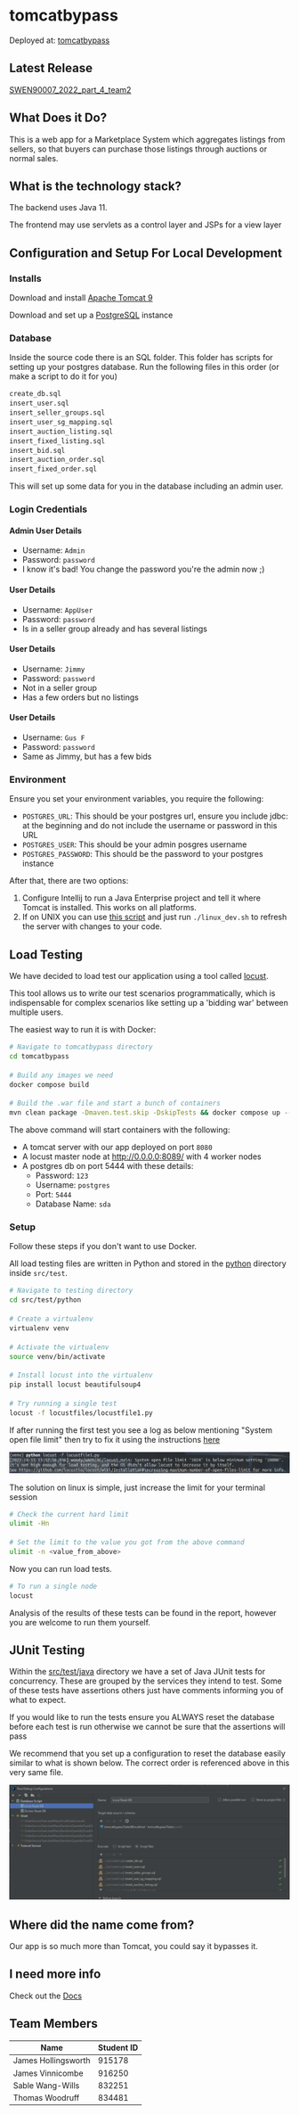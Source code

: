 # tomcatbypass

Deployed at: [tomcatbypass](https://tomcatbypass.herokuapp.com/)

## Latest Release

[SWEN90007_2022_part_4_team2](https://github.com/SWEN900072022/tomcatbypass/releases/tag/SWEN90007_2022_part_4_team2)

## What Does it Do?

This is a web app for a Marketplace System which aggregates listings from sellers, so that buyers can purchase those listings through auctions or normal sales.

## What is the technology stack?

The backend uses Java 11.

The frontend may use servlets as a control layer and JSPs for a view layer

## Configuration and Setup For Local Development

### Installs

Download and install [Apache Tomcat 9](https://tomcat.apache.org/download-90.cgi)

Download and set up a [PostgreSQL](https://www.postgresql.org/) instance

### Database

Inside the source code there is an SQL folder. This folder has scripts for setting up your postgres database. Run the following files in this order (or make a script to do it for you)

```BASH
create_db.sql
insert_user.sql
insert_seller_groups.sql
insert_user_sg_mapping.sql
insert_auction_listing.sql
insert_fixed_listing.sql
insert_bid.sql
insert_auction_order.sql
insert_fixed_order.sql
```

This will set up some data for you in the database including an admin user.

### Login Credentials

#### Admin User Details
- Username: `Admin`
- Password: `password`
- I know it's bad! You change the password you're the admin now ;)

#### User Details
- Username: `AppUser`
- Password: `password`
- Is in a seller group already and has several listings

#### User Details
- Username: `Jimmy`
- Password: `password`
- Not in a seller group
- Has a few orders but no listings

#### User Details
- Username: `Gus F`
- Password: `password`
- Same as Jimmy, but has a few bids

### Environment

Ensure you set your environment variables, you require the following:

- `POSTGRES_URL`: This should be your postgres url, ensure you include jdbc: at the beginning and do not include the username or password in this URL
- `POSTGRES_USER`: This should be your admin posgres username
- `POSTGRES_PASSWORD`: This should be the password to your postgres instance

After that, there are two options:

1. Configure Intellij to run a Java Enterprise project and tell it where Tomcat is installed. This works on all platforms.
2. If on UNIX you can use [this script](linux_dev.sh) and just run `./linux_dev.sh` to refresh the server with changes to your code.

## Load Testing

We have decided to load test our application using a tool called [locust](https://locust.io/).

This tool allows us to write our test scenarios programmatically, which is indispensable for complex scenarios like setting up a 'bidding war' between multiple users.

The easiest way to run it is with Docker:

```Bash
# Navigate to tomcatbypass directory
cd tomcatbypass

# Build any images we need
docker compose build

# Build the .war file and start a bunch of containers
mvn clean package -Dmaven.test.skip -DskipTests && docker compose up --scale worker=4
```

The above command will start containers with the following:

- A tomcat server with our app deployed on port `8080`
- A locust master node at http://0.0.0.0:8089/ with 4 worker nodes
- A postgres db on port 5444 with these details:
  - Password: `123`
  - Username: `postgres`
  - Port: `5444`
  - Database Name: `sda`

### Setup

Follow these steps if you don't want to use Docker.

All load testing files are written in Python and stored in the [python](src/test/python) directory inside `src/test`.

```Bash
# Navigate to testing directory
cd src/test/python

# Create a virtualenv
virtualenv venv

# Activate the virtualenv
source venv/bin/activate

# Install locust into the virtualenv
pip install locust beautifulsoup4

# Try running a single test
locust -f locustfiles/locustfile1.py
```

If after running the first test you see a log as below mentioning "System open file limit" then try to fix it using the instructions [here](https://github.com/locustio/locust/wiki/Installation#increasing-maximum-number-of-open-files-limit)

![img](docs/open_file_limit.png)

The solution on linux is simple, just increase the limit for your terminal session

```Bash
# Check the current hard limit
ulimit -Hn

# Set the limit to the value you got from the above command
ulimit -n <value_from_above>
 ```

Now you can run load tests.

```Bash
# To run a single node
locust
```

Analysis of the results of these tests can be found in the report, however you are welcome to run them yourself.

## JUnit Testing
Within the [src/test/java](src/test/java) directory we have a set of Java JUnit tests for concurrency. These are grouped by the services they intend to test.
Some of these tests have assertions others just have comments informing you of what to expect.

If you would like to run the tests ensure you ALWAYS reset the database before each test is run otherwise we cannot be sure that the assertions will pass

We recommend that you set up a configuration to reset the database easily similar to what is shown below. The correct order is referenced above in this very same file.

![img](docs/reset_db_config.png)

## Where did the name come from?

Our app is so much more than Tomcat, you could say it bypasses it.

## I need more info

Check out the [Docs](docs)

## Team Members

| Name                | Student ID |
|---------------------|------------|
| James Hollingsworth | 915178     |
| James Vinnicombe    | 916250     |
| Sable Wang-Wills    | 832251     |
| Thomas Woodruff     | 834481     |

